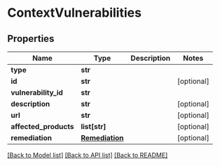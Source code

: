 # ContextVulnerabilities

## Properties
Name | Type | Description | Notes
------------ | ------------- | ------------- | -------------
**type** | **str** |  | 
**id** | **str** |  | [optional] 
**vulnerability_id** | **str** |  | 
**description** | **str** |  | [optional] 
**url** | **str** |  | [optional] 
**affected_products** | **list[str]** |  | [optional] 
**remediation** | [**Remediation**](.md) |  | [optional] 

[[Back to Model list]](../README.md#documentation-for-models) [[Back to API list]](../README.md#documentation-for-api-endpoints) [[Back to README]](../README.md)


